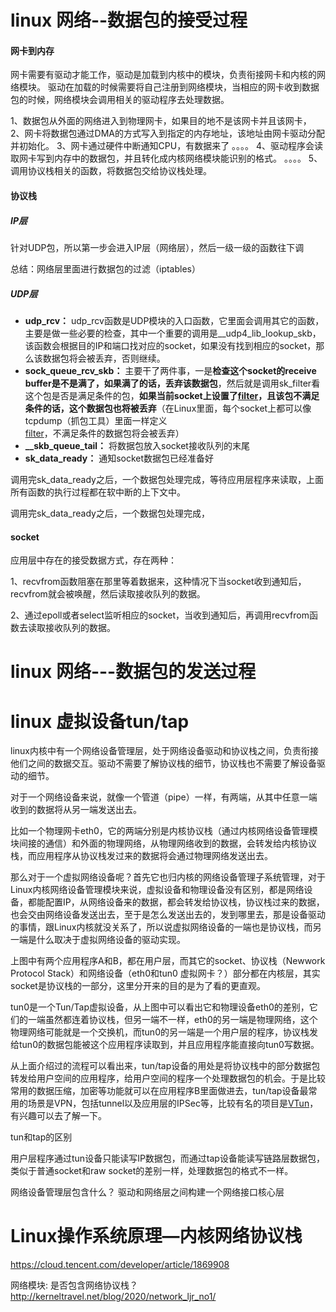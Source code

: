 

# linux 网络--数据包的接受过程


#### 网卡到内存

网卡需要有驱动才能工作，驱动是加载到内核中的模块，负责衔接网卡和内核的网络模块。
驱动在加载的时候需要将自己注册到网络模块，当相应的网卡收到数据包的时候，网络模块会调用相关的驱动程序去处理数据。

1、数据包从外面的网络进入到物理网卡，如果目的地不是该网卡并且该网卡，
2、网卡将数据包通过DMA的方式写入到指定的内存地址，该地址由网卡驱动分配并初始化。
3、网卡通过硬件中断通知CPU，有数据来了
。。。。
4、驱动程序会读取网卡写到内存中的数据包，并且转化成内核网络模块能识别的格式。
。。。。
5、调用协议栈相关的函数，将数据包交给协议栈处理。

#### 协议栈

##### IP层

针对UDP包，所以第一步会进入IP层（网络层），然后一级一级的函数往下调



总结：网络层里面进行数据包的过滤（iptables）

##### UDP层

-   **udp_rcv：** udp_rcv函数是UDP模块的入口函数，它里面会调用其它的函数，主要是做一些必要的检查，其中一个重要的调用是__udp4_lib_lookup_skb，该函数会根据目的IP和端口找对应的socket，如果没有找到相应的socket，那么该数据包将会被丢弃，否则继续。
- **sock_queue_rcv_skb：** 主要干了两件事，一是**检查这个socket的receive buffer是不是满了，如果满了的话，丢弃该数据包**，然后就是调用sk_filter看这个包是否是满足条件的包，**如果当前socket上设置了[filter](https://link.segmentfault.com/?enc=baMsg5F4M%2BE8cijtN1tSnQ%3D%3D.ivrZvU0oLm1n59bz%2F%2B%2BVCmbW67j8L%2FqgUoh7Ovj3ZHu0uKvzPsa0wDwIpSAUWosfkHwGJnF4n8G%2B2YjtVcdS%2BQ%3D%3D)，且该包不满足条件的话，这个数据包也将被丢弃**（在Linux里面，每个socket上都可以像tcpdump（抓包工具）里面一样定义[filter](https://link.segmentfault.com/?enc=168J0TsZuO7jxQTzAg5ycw%3D%3D.1jvREnLGLYRMHgIA6bGndTkYDWNZ9JlXaoYQ9pQTLwcwmoQVZx3TNlGHxCb51JRDZvkCtDutOPioKAWrmz%2F1Ew%3D%3D)，不满足条件的数据包将会被丢弃）
-   **__skb_queue_tail：** 将数据包放入socket接收队列的末尾
-  **sk_data_ready：** 通知socket数据包已经准备好

调用完sk_data_ready之后，一个数据包处理完成，等待应用层程序来读取，上面所有函数的执行过程都在软中断的上下文中。

调用完sk_data_ready之后，一个数据包处理完成，



#### socket

应用层中存在的接受数据方式，存在两种：

1、recvfrom函数阻塞在那里等着数据来，这种情况下当socket收到通知后，recvfrom就会被唤醒，然后读取接收队列的数据。

2、通过epoll或者select监听相应的socket，当收到通知后，再调用recvfrom函数去读取接收队列的数据。


# linux 网络---数据包的发送过程




# linux 虚拟设备tun/tap


linux内核中有一个网络设备管理层，处于网络设备驱动和协议栈之间，负责衔接他们之间的数据交互。驱动不需要了解协议栈的细节，协议栈也不需要了解设备驱动的细节。

对于一个网络设备来说，就像一个管道（pipe）一样，有两端，从其中任意一端收到的数据将从另一端发送出去。


比如一个物理网卡eth0，它的两端分别是内核协议栈（通过内核网络设备管理模块间接的通信）和外面的物理网络，从物理网络收到的数据，会转发给内核协议栈，而应用程序从协议栈发过来的数据将会通过物理网络发送出去。

那么对于一个虚拟网络设备呢？首先它也归内核的网络设备管理子系统管理，对于Linux内核网络设备管理模块来说，虚拟设备和物理设备没有区别，都是网络设备，都能配置IP，从网络设备来的数据，都会转发给协议栈，协议栈过来的数据，也会交由网络设备发送出去，至于是怎么发送出去的，发到哪里去，那是设备驱动的事情，跟Linux内核就没关系了，所以说虚拟网络设备的一端也是协议栈，而另一端是什么取决于虚拟网络设备的驱动实现。



上图中有两个应用程序A和B，都在用户层，而其它的socket、协议栈（Newwork Protocol Stack）和网络设备（eth0和tun0 虚拟网卡？）部分都在内核层，其实socket是协议栈的一部分，这里分开来的目的是为了看的更直观。

tun0是一个Tun/Tap虚拟设备，从上图中可以看出它和物理设备eth0的差别，它们的一端虽然都连着协议栈，但另一端不一样，eth0的另一端是物理网络，这个物理网络可能就是一个交换机，而tun0的另一端是一个用户层的程序，协议栈发给tun0的数据包能被这个应用程序读取到，并且应用程序能直接向tun0写数据。

从上面介绍过的流程可以看出来，tun/tap设备的用处是将协议栈中的部分数据包转发给用户空间的应用程序，给用户空间的程序一个处理数据包的机会。于是比较常用的数据压缩，加密等功能就可以在应用程序B里面做进去，tun/tap设备最常用的场景是VPN，包括tunnel以及应用层的IPSec等，比较有名的项目是[VTun](https://link.segmentfault.com/?enc=n%2BLLZeQtnJN3UNHT%2BkiOQw%3D%3D.Ee%2Bkpw%2FUVO7aUG6YrlXL8DywcLEvahPKvDrAzashlu8%3D)，有兴趣可以去了解一下。


tun和tap的区别

用户层程序通过tun设备只能读写IP数据包，而通过tap设备能读写链路层数据包，类似于普通socket和raw socket的差别一样，处理数据包的格式不一样。





网络设备管理层包含什么？
驱动和网络层之间构建一个网络接口核心层








# Linux操作系统原理—内核网络协议栈

https://cloud.tencent.com/developer/article/1869908


网络模块: 是否包含网络协议栈？
http://kerneltravel.net/blog/2020/network_ljr_no1/
